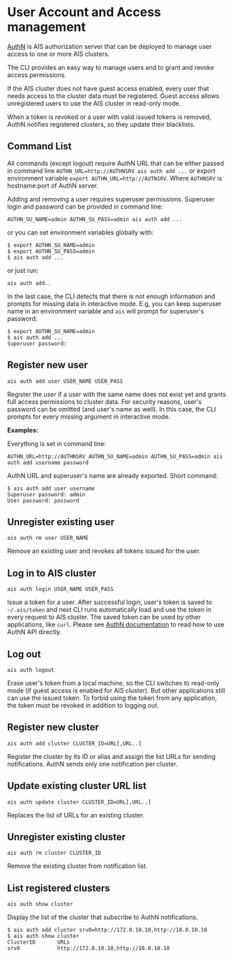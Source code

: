 # User Account and Access management

[AuthN](/cmd/authn/README.md) is AIS authorization server that can be deployed to manage user access to one or more AIS clusters.

The CLI provides an easy way to manage users and to grant and revoke access permissions.

If the AIS cluster does not have guest access enabled, every user that needs access to the cluster data must be registered. Guest access allows unregistered users to use the AIS cluster in read-only mode.

When a token is revoked or a user with valid issued tokens is removed, AuthN notifies registered clusters, so they update their blacklists.

## Command List

All commands (except logout) require AuthN URL that can be either passed in command line `AUTHN_URL=http://AUTHNSRV ais auth add ...` or export environment variable `export AUTHN_URL=http://AUTNSRV`. Where `AUTHNSRV` is hostname:port of AuthN server.

Adding and removing a user requires superuser permissions. Superuser login and password can be provided in command line:

`AUTHN_SU_NAME=admin AUTHN_SU_PASS=admin ais auth add ...`

or you can set environment variables globally with:

```console
$ export AUTHN_SU_NAME=admin
$ export AUTHN_SU_PASS=admin
$ ais auth add ...
```

or just run:

`ais auth add..`

In the last case, the CLI detects that there is not enough information and prompts for missing data in interactive mode. E.g, you can keep superuser name in an environment variable and `ais` will prompt for superuser\'s password:

```console
$ export AUTHN_SU_NAME=admin
$ ais auth add ...
Superuser password:
```

## Register new user

`ais auth add user USER_NAME USER_PASS`

Register the user if a user with the same name does not exist yet and grants full access permissions to cluster data.
For security reasons, user's password can be omitted (and user's name as well).
In this case, the CLI prompts for every missing argument in interactive mode.

**Examples:**

Everything is set in command line:

`AUTHN_URL=http://AUTHNSRV AUTHN_SU_NAME=admin AUTHN_SU_PASS=admin ais auth add username password`

AuthN URL and superuser's name are already exported.
Short command:

```console
$ ais auth add user username
Superuser password: admin
User password: password
```

## Unregister existing user

`ais auth rm user USER_NAME`

Remove an existing user and revokes all tokens issued for the user.

## Log in to AIS cluster

`ais auth login USER_NAME USER_PASS`

Issue a token for a user.
After successful login, user's token is saved to `~/.ais/token` and next CLI runs automatically load and use the token in every request to AIS cluster.
The saved token can be used by other applications, like `curl`.
Please see [AuthN documentation](/cmd/authn/README.md) to read how to use AuthN API directly.

## Log out

`ais auth logout`

Erase user's token from a local machine, so the CLI switches to read-only mode (if guest access is enabled for AIS cluster).
But other applications still can use the issued token.
To forbid using the token from any application, the token must be revoked in addition to logging out.

## Register new cluster

`ais auth add cluster CLUSTER_ID=URL[,URL..]`

Register the cluster by its ID or alias and assign the list URLs for sending notifications.
AuthN sends only one notification per cluster.

## Update existing cluster URL list

`ais auth update cluster CLUSTER_ID=URL[,URL..]`

Replaces the list of URLs for an existing cluster.

## Unregister existing cluster

`ais auth rm cluster CLUSTER_ID`

Remove the existing cluster from notification list.

## List registered clusters

`ais auth show cluster`

Display the list of the cluster that subscribe to AuthN notifications.

```console
$ ais auth add cluster srv0=http://172.0.10.10,http://10.0.10.10
$ ais auth show cluster
ClusterID       URLs
srv0            http://172.0.10.10,http://10.0.10.10
```

